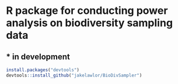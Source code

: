 # R package for conducting power analysis on biodiversity sampling data

## * in development

```r
install.packages("devtools")
devtools::install_github("jakelawlor/BioDivSampler")
```
